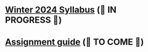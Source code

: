 # [Winter 2024 Syllabus](https://judgelord.github.io/PP475/syllabus-2024.html) (🚧 IN PROGRESS 🚧)

# [Assignment guide]() (🚧 TO COME 🚧)
